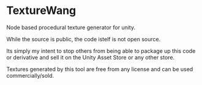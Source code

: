 # TextureWang
Node based procedural texture generator for unity.

While the source is public, the code istelf is not open source.

Its simply my intent to stop others from being able to package up this code or derivative and sell it on the Unity Asset Store or any other store.

Textures generated by this tool are free from any license and can be used commercially/sold.





